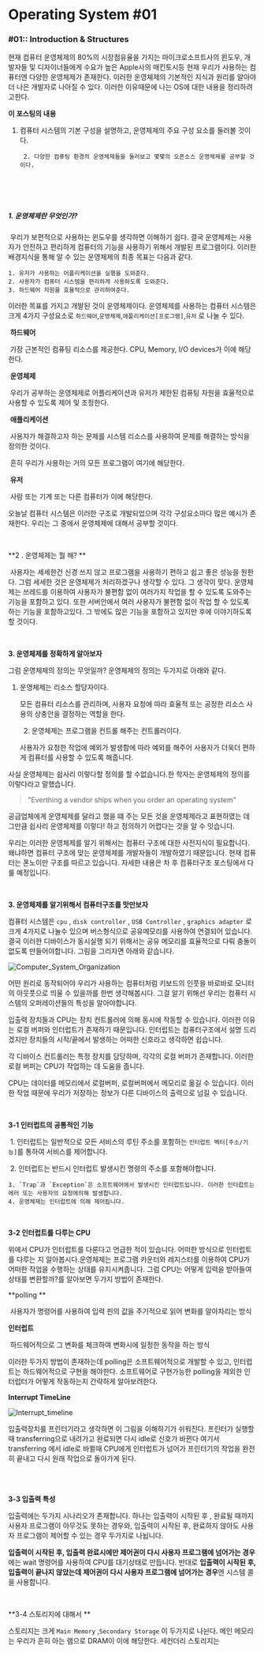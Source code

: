 # Operating System #01

### #01:: Introduction & Structures

현재 컴퓨터 운영체제의 80%의 시장점유율을 가지는 마이크로소프트사의 윈도우, 개발자들 및 디자이너들에게 수요가 높은 Apple사의 매킨토시등 현재 우리가 사용하는 컴퓨터엔 다양한 운영체제가 존재한다. 이러한 운영체제의 기본적인 지식과 원리를 알아야 더 나은 개발자로 나아질 수 있다. 이러한 이유때문에 나는 OS에 대한 내용을 정리하려고한다.

**이 포스팅의 내용** 

1. 컴퓨터 시스템의 기본 구성을 설명하고, 운영체제의 주요 구성 요소를 둘러볼 것이다.

  		2. 다양한 컴퓨팅 환경의 운영체제들을 둘러보고 몇몇의 오픈소스 운영체제를 공부할 것이다.

<br>

<br>

<br>

##### 1. 운영체제란 무엇인가?

​		우리가 보편적으로 사용하는 윈도우를 생각하면 이해하기 쉽다. 결국 운영체제는 사용자가 안전하고 편리하게 컴퓨터의 기능을 사용하기 위해서 개발된 프로그램이다. 이러한 배경지식을 통해 알 수 있는 운영체제의 최종 목표는 다음과 같다.

	1. 유저가 사용하는 어플리케이션을 실행을 도와준다.
 	2. 사용자가 컴퓨터 시스템을 편리하게 사용하도록 도와준다.
 	3. 하드웨어 자원을 효율적으로 관리하여준다.

이러한 목표를 가지고 개발된 것이 운영체제이다. 운영체제를 사용하는 컴퓨터 시스템은 크게 4가지 구성요소로  `하드웨어`,`운영체제`,`애플리케이션[프로그램]`,`유저` 로 나눌 수 있다.

​		**하드웨어**

​		  가장 근본적인 컴퓨팅 리소스를 제공한다. CPU, Memory, I/O devices가 이에 해당한다.

​		**운영체제**

​		  우리가 공부하는 운영체제로 어플리케이션과 유저가 제한된 컴퓨팅 자원을 효율적으로 사용할 수 있도록 제어 및 조정한다. 

​		**애플리케이션**

​		  사용자가 해결하고자 하는 문제를 시스템 리소스를 사용하여 문제를 해결하는 방식을 정의한 것이다.

​		  흔히 우리가 사용하는 거의 모든 프로그램이 여기에 해당한다.

​		**유저**

​		  사람 또는 기계 또는 다른 컴퓨터가 이에 해당한다.

오늘날 컴퓨터 시스템은 이러한 구조로 개발되었으며 각각 구성요소마다 많은 예시가 존재한다. 우리는 그 중에서 운영체제에 대해서 공부할 것이다.

<br>

**2 . 운영체제는 뭘 해? **

​		사용자는 세세한건 신경 쓰지 않고 프로그램을 사용하기 편하고 쉽고 좋은 성능을 원한다.  그럼 세세한 것은 운영체제가 처리하겠구나 생각할 수 있다. 그 생각이 맞다. 운영체제는 쓰레드를 이용하여 사용자가 불편함 없이 여러가지 작업을 할 수 있도록 도와주는 기능을 포함하고 있다. 또한 서버안에서 여러 사용자가 불편함 없이 작업 할 수 있도록 하는 기능을 포함하고있다. 그 밖에도 많은 기능을 포함하고 있지만 후에 이야기하도록 할 것이다.

<br>

**3. 운영체제를 정확하게 알아보자**

그럼 운영체제의 정의는 무엇일까?  운영체제의 정의는 두가지로 아래와 같다.

 1. 운영체제는 리소스 할당자이다.

    모든 컴퓨터 리소스를 관리하며, 사용자 요청에 따라 효율적 또는 공정한 리소스 사용의 상충안을 결정하는 역할을 한다.

	2. 운영체제는 프로그램을 컨트롤 해주는 컨트롤러이다.

    사용자가 요청한 작업에 예외가 발생함에 따라 예외를 해주어 사용자가 더욱더 편하게 컴퓨터를 사용할 수 있도록 해줍니다.

사실 운영체제는 쉽사리 이렇다할 정의를 할 수없습니다.한 학자는 운영체제의 정의를 이렇다라고 말했습니다.

> "Everthing a vendor ships when you order an operating system"

공급업체에게 운영체제를 달라고 했을 떄 주는 모든 것을 운영체제라고 표현하였는 데 그만큼 쉽사리 운영체제를 이렇다! 하고 정의하기 어렵다는 것을 알 수 잇습니다.

우리는 이러한 운영체제를 알기 위해서는 컴퓨터 구조에 대한 사전지식이 필요합니다. 왜냐하면 컴퓨터 구조에 맞는 운영체제를 개발자들이 개발하였기 때문입니다. 현재 컴퓨터는 폰노이만 구조를 따르고 있습니다. 자세한 내용은 차 후 컴퓨터구조 포스팅에서 다룰 예정입니다.

<br>

**3. 운영체제를 알기위해서 컴퓨터구조를 맛만보자**

  컴퓨터 시스템은  `cpu` , `disk controller` , `USB Controller` , `graphics adapter` 로 크게 4가지로 나눌수 있으며 버스형식으로 공유메모리를 사용하여 연결되어 있습니다.  결국 이러한 디바이스가 동시실행 되기 위해서는 공유 메모리를 효율적으로 다뤄 충돌이 없도록 만들어야합니다. 그림을 그리자면 아래와 같습니다.

![Computer_System_Organization](C:\Users\USER\workspace\yoonyoung97.github.io\assets\img\Computer_System_Organization.png)

어떤 원리로 동작되어야 우리가 사용하는 컴퓨터처럼 키보드의 인풋을 바로바로 모니터의 아웃풋으로 띄울 수 있을까를 한번 생각해봅시다. 그걸 알기 위해선 우리는 컴퓨터 시스템의 오퍼레이션들의 특성을 알아야합니다.

입출력 장치들과 CPU는 장치 컨트롤러에 의해 동시에 작동할 수 있습니다. 이러한 이유는 로컬 버퍼와 인터럽트가 존재하기 때문입니다. 인터럽트는 컴퓨터구조에서 설명 드리겠지만 장치들의 시작/끝에서 발생하는 어떠한 신호라고 생각하면 쉽습니다.  

각 디바이스 컨트롤러는 특정 장치를 담당하며, 각각의 로컬 버퍼가 존재합니다. 이러한 로컬 버퍼는 CPU가 작업하는 데 도움을 줍니다. 

CPU는 데이터를 메모리에서 로컬버퍼, 로컬버퍼에서 메모리로 옮길 수 있습니다. 이러한 작업 때문에 우리가 저장하는 정보가 다른 디바이스의 출력으로 넘길 수 있습니다.

<br>

**3-1 인터럽트의 공통적인 기능** 

​	1. 인터럽트는 일반적으로 모든 서비스의 루틴 주소를 포함하는 `인터럽트 벡터[주소/기능]`를 통하여 서비스를 제어합니다.

​	2. 인터럽트는 반드시 인터럽트 발생시킨 명령의 주소를 포함해야합니다.

	3. `Trap`과 `Exception`은 소프트웨어에서 발생시킨 인터럽트입니다. 이러한 인터럽트는 에러 또는 사용자의 요청에의해 발생합니다.
 	4. 운영체제는 인터럽트에 의해 제어됩니다.

<br>

**3-2 인터럽트를 다루는 CPU**

  위에서 CPU가 인터럽트를 다룬다고 언급한 적이 있습니다. 어떠한 방식으로 인터럽트를 다루는 지 알아봅시다.운영체제는 프로그램 카운터와 레지스터를 이용하여 CPU가 어떠한 작업을 수행하는 상태를 유지시켜줍니다. 그럼 CPU는 어떻게 입력을 받아들여 상태를 변환할까?를 알아보면 두가지 방법이 존재한다.

**polling **

​	사용자가 명령어를 사용하여 입력 핀의 값을 주기적으로 읽어 변화를 알아차리는 방식

**인터럽트**

​	하드웨어적으로 그 변화를 체크하여 변화시에 일정한 동작을 하는 방식

이러한 두가지 방법이 존재하는데 polling은 소프트웨어적으로 개발할 수 있고, 인터럽트는 하드웨어적으로 구현을 해야한다. 소프트웨어로 구현가능한 polling을 제외한 인터럽터가 어떻게 작동하는지 간략하게 알아보려한다.



**Interrupt TimeLine** 

![Interrupt_timeline](C:\Users\USER\workspace\yoonyoung97.github.io\assets\img\Interrupt_timeline.png)

  입출력장치를 프린터기라고 생각하면 이 그림을 이해하기가 쉬워진다. 프린터가 실행할 때 transferring으로 내려가고 완료되면 다시 idle로 신호가 바뀐다 여기서 transferring 에서 idle로 바뀔때 CPU에게 인터럽트가 넘어가 프린터기의 작업을 완전히 끝내고 다시 원래 작업으로 돌아가게 된다.

<br>

<br>

**3-3 입출력 특성**

입출력에는 두가지 시나리오가 존재합니다. 하나는 입출력이 시작된 후 , 완료될 때까지 사용자 프로그램이 아무것도 못하는 경우와, 입출력이 시작된 후, 완료하지 않아도 사용자 프로그램이 제어할 수 있는 경우 두가지로 나뉩니다.

 **입출력이 시작된 후, 입출력 완료시에만 제어권이 다시 사용자 프로그램에 넘어가는 경우**에는 wait 명령어를 사용하여 CPU를 대기상태로 만듭니다. 반대로  **입출력이 시작된 후, 입출력이 끝나지 않았는데 제어권이 다시 사용자 프로그램에 넘어가는 경우**엔 시스템 콜을 사용합니다.

<br>

**3-4 스토리지에 대해서 ** 

스토리지는 크게  `Main Memory` ,`Secondary Storage` 이 두가지로 나뉜다. 메인 메모리는 우리가 흔히 아는 램으로 DRAM이 이에 해당한다. 세컨더리 스토리지는 



​	

​		



